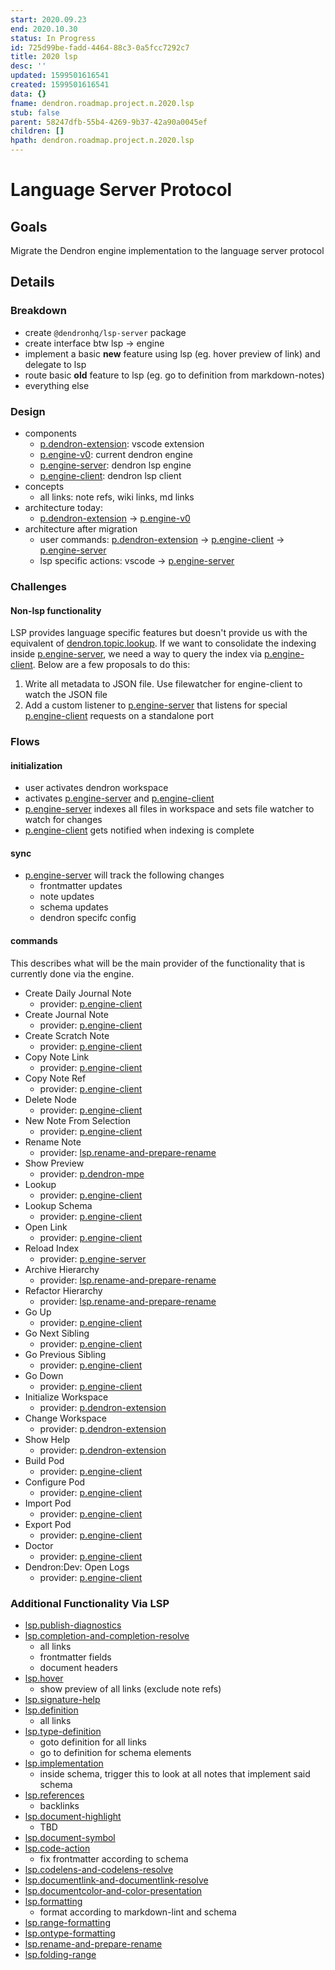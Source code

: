 ```yaml
---
start: 2020.09.23
end: 2020.10.30
status: In Progress
id: 725d99be-fadd-4464-88c3-0a5fcc7292c7
title: 2020 lsp
desc: ''
updated: 1599501616541
created: 1599501616541
data: {}
fname: dendron.roadmap.project.n.2020.lsp
stub: false
parent: 58247dfb-55b4-4269-9b37-42a90a0045ef
children: []
hpath: dendron.roadmap.project.n.2020.lsp
---
```

# Language Server Protocol

## Goals

Migrate the Dendron engine implementation to the language server protocol

## Details

### Breakdown

- create `@dendronhq/lsp-server` package
- create interface btw lsp -> engine
- implement a basic **new** feature using lsp (eg. hover preview of link) and delegate to lsp
- route basic **old** feature to lsp (eg. go to definition from markdown-notes)
- everything else

### Design

- components
  - [p.dendron-extension](bad92af7-198b-4d35-aae4-05a2cdf7129d): vscode extension
  - [p.engine-v0](169dfbf1-fcc5-46f6-9bdb-b1982577c228): current dendron engine
  - [p.engine-server](34cfab98-4ef8-476b-bdac-e3a01663d4b2): dendron lsp engine
  - [p.engine-client](f89d1823-85a5-441a-b49c-242f2b5ffab4): dendron lsp client
- concepts
  - all links: note refs, wiki links, md links
- architecture today:
  - [p.dendron-extension](bad92af7-198b-4d35-aae4-05a2cdf7129d) -> [p.engine-v0](169dfbf1-fcc5-46f6-9bdb-b1982577c228)
- architecture after migration
  - user commands: [p.dendron-extension](bad92af7-198b-4d35-aae4-05a2cdf7129d) -> [p.engine-client](f89d1823-85a5-441a-b49c-242f2b5ffab4) -> [p.engine-server](34cfab98-4ef8-476b-bdac-e3a01663d4b2)
  - lsp specific actions: vscode -> [p.engine-server](34cfab98-4ef8-476b-bdac-e3a01663d4b2)

### Challenges

#### Non-lsp functionality

LSP provides language specific features but doesn't provide us with the equivalent of [dendron.topic.lookup](a7c3a810-28c8-4b47-96a6-8156b1524af3). If we want to consolidate the indexing inside [p.engine-server](34cfab98-4ef8-476b-bdac-e3a01663d4b2), we need a way to query the index via [p.engine-client](f89d1823-85a5-441a-b49c-242f2b5ffab4). Below are a few proposals to do this:

1. Write all metadata to JSON file. Use filewatcher for engine-client to watch the JSON file
2. Add a custom listener to [p.engine-server](34cfab98-4ef8-476b-bdac-e3a01663d4b2) that listens for special [p.engine-client](f89d1823-85a5-441a-b49c-242f2b5ffab4) requests on a standalone port

### Flows

#### initialization

- user activates dendron workspace
- activates [p.engine-server](34cfab98-4ef8-476b-bdac-e3a01663d4b2) and [p.engine-client](f89d1823-85a5-441a-b49c-242f2b5ffab4)
- [p.engine-server](34cfab98-4ef8-476b-bdac-e3a01663d4b2) indexes all files in workspace and sets file watcher to watch for changes
- [p.engine-client](f89d1823-85a5-441a-b49c-242f2b5ffab4) gets notified when indexing is complete

#### sync

- [p.engine-server](34cfab98-4ef8-476b-bdac-e3a01663d4b2) will track the following changes
  - frontmatter updates
  - note updates
  - schema updates
  - dendron specifc config

#### commands

This describes what will be the main provider of the functionality that is currently done via the engine.

- Create Daily Journal Note
  - provider: [p.engine-client](f89d1823-85a5-441a-b49c-242f2b5ffab4)
- Create Journal Note
  - provider: [p.engine-client](f89d1823-85a5-441a-b49c-242f2b5ffab4)
- Create Scratch Note
  - provider: [p.engine-client](f89d1823-85a5-441a-b49c-242f2b5ffab4)
- Copy Note Link
  - provider: [p.engine-client](f89d1823-85a5-441a-b49c-242f2b5ffab4)
- Copy Note Ref
  - provider: [p.engine-client](f89d1823-85a5-441a-b49c-242f2b5ffab4)
- Delete Node
  - provider: [p.engine-client](f89d1823-85a5-441a-b49c-242f2b5ffab4)
- New Note From Selection
  - provider: [p.engine-client](f89d1823-85a5-441a-b49c-242f2b5ffab4)
- Rename Note
  - provider: [lsp.rename-and-prepare-rename](/404.html)
- Show Preview
  - provider: [p.dendron-mpe](/404.html)
- Lookup
  - provider: [p.engine-client](f89d1823-85a5-441a-b49c-242f2b5ffab4)
- Lookup Schema
  - provider: [p.engine-client](f89d1823-85a5-441a-b49c-242f2b5ffab4)
- Open Link
  - provider: [p.engine-client](f89d1823-85a5-441a-b49c-242f2b5ffab4)
- Reload Index
  - provider: [p.engine-server](34cfab98-4ef8-476b-bdac-e3a01663d4b2)
- Archive Hierarchy
  - provider: [lsp.rename-and-prepare-rename](/404.html)
- Refactor Hierarchy
  - provider: [lsp.rename-and-prepare-rename](/404.html)
- Go Up
  - provider: [p.engine-client](f89d1823-85a5-441a-b49c-242f2b5ffab4)
- Go Next Sibling
  - provider: [p.engine-client](f89d1823-85a5-441a-b49c-242f2b5ffab4)
- Go Previous Sibling
  - provider: [p.engine-client](f89d1823-85a5-441a-b49c-242f2b5ffab4)
- Go Down
  - provider: [p.engine-client](f89d1823-85a5-441a-b49c-242f2b5ffab4)
- Initialize Workspace
  - provider: [p.dendron-extension](bad92af7-198b-4d35-aae4-05a2cdf7129d)
- Change Workspace
  - provider: [p.dendron-extension](bad92af7-198b-4d35-aae4-05a2cdf7129d)
- Show Help
  - provider: [p.dendron-extension](bad92af7-198b-4d35-aae4-05a2cdf7129d)
- Build Pod
  - provider: [p.engine-client](f89d1823-85a5-441a-b49c-242f2b5ffab4)
- Configure Pod
  - provider: [p.engine-client](f89d1823-85a5-441a-b49c-242f2b5ffab4)
- Import Pod
  - provider: [p.engine-client](f89d1823-85a5-441a-b49c-242f2b5ffab4)
- Export Pod
  - provider: [p.engine-client](f89d1823-85a5-441a-b49c-242f2b5ffab4)
- Doctor
  - provider: [p.engine-client](f89d1823-85a5-441a-b49c-242f2b5ffab4)
- Dendron:Dev: Open Logs
  - provider: [p.engine-client](f89d1823-85a5-441a-b49c-242f2b5ffab4)

### Additional Functionality Via LSP

- [lsp.publish-diagnostics](/404.html)
- [lsp.completion-and-completion-resolve](/404.html)
  - all links
  - frontmatter fields 
  - document headers
- [lsp.hover](/404.html)
  - show preview of all links (exclude note refs)
- [lsp.signature-help](/404.html)
- [lsp.definition](/404.html)
  - all links
- [lsp.type-definition](/404.html)
  - goto definition for all links
  - go to definition for schema elements
- [lsp.implementation](/404.html)
  - inside schema, trigger this to look at all notes that implement said schema
- [lsp.references](/404.html)
  - backlinks
- [lsp.document-highlight](/404.html)
  - TBD
- [lsp.document-symbol](/404.html)
- [lsp.code-action](/404.html)
  - fix frontmatter according to schema
- [lsp.codelens-and-codelens-resolve](/404.html)
- [lsp.documentlink-and-documentlink-resolve](/404.html)
- [lsp.documentcolor-and-color-presentation](/404.html)
- [lsp.formatting](/404.html)
  - format according to markdown-lint and schema
- [lsp.range-formatting](/404.html)
- [lsp.ontype-formatting](/404.html)
- [lsp.rename-and-prepare-rename](/404.html)
- [lsp.folding-range](/404.html)
